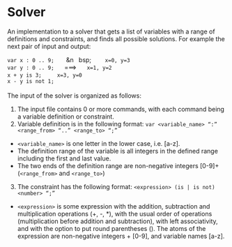 # Solver
An implementation to a solver that gets a list of variables with a range of definitions and constraints, and finds all possible solutions. 
For example the next pair of input and output:

`var x : 0 .. 9;`&nbsp;&nbsp;&nbsp;&nbsp;&nbsp;&nbsp;&nbsp;&n&nbsp;&nbsp;&nbsp;bsp;&nbsp;&nbsp;&nbsp;&nbsp;&nbsp;&nbsp;&nbsp;&nbsp;`x=0, y=3`<br />
`var y : 0 .. 9;`&nbsp;&nbsp;&nbsp;&nbsp;&nbsp;&nbsp;===>&nbsp;&nbsp;&nbsp;&nbsp;&nbsp;&nbsp;`x=1, y=2`<br />
`x + y is 3;`&nbsp;&nbsp;&nbsp;&nbsp;&nbsp;&nbsp;&nbsp;&nbsp;&nbsp;`x=3, y=0`<br />
`x - y is not 1;`<br />
<br />
The input of the solver is organized as follows:
1. The input file contains 0 or more commands, with each command being a variable definition or constraint.
2. Variable definition is in the following format:
`var <variable_name> “:” <range_from> “..” <range_to> “;”`
  - `<variable_name>` is one letter in the lower case, i.e. [a-z].
  - The definition range of the variable is all integers in the defined range including the first and last value.
  - The two ends of the definition range are non-negative integers [0-9]+ (`<range_from>` and `<range_to>`)
3. The constraint has the following format:
`<expression> (is | is not) <number> “;”`
  - `<expression>` is some expression with the addition, subtraction and multiplication operations (+, -, *), with the usual order of operations (multiplication before addition         and subtraction), with left associativity, and with the option to put round parentheses (). 
    The atoms of the expression are non-negative integers + [0-9], and variable names [a-z]. 
